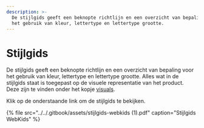 ```yaml
---
description: >-
  De stijlgids geeft een beknopte richtlijn en een overzicht van bepaling voor
  het gebruik van kleur, lettertype en lettertype grootte.
---
```


# Stijlgids

De stijlgids geeft een beknopte richtlijn en een overzicht van bepaling voor het gebruik van kleur, lettertype en lettertype grootte. Alles wat in de stijlgids staat is toegepast op de visuele representatie van het product. Deze zijn te vinden onder het kopje [visuals](visuals/).

Klik op de onderstaande link om de stijlgids te bekijken.

{% file src="../../.gitbook/assets/stijlgids-webkids \(1\).pdf" caption="Stijlgids WebKids" %}



